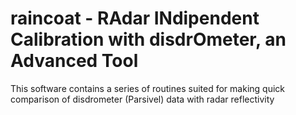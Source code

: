 # raincoat - RAdar INdipendent Calibration with disdrOmeter, an Advanced Tool
This software contains a series of routines suited for making quick comparison of disdrometer (Parsivel) data with radar reflectivity

